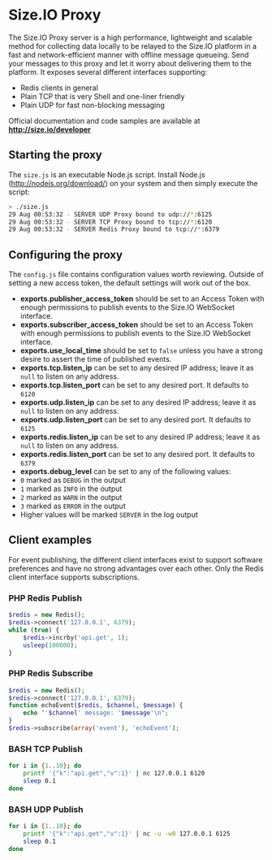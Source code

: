 Size.IO Proxy
==========

The Size.IO Proxy server is a high performance, lightweight and scalable method for collecting data locally to be relayed to the Size.IO platform in a fast and network-efficient manner with offline message queueing.  Send your messages to this proxy and let it worry about delivering them to the platform. It exposes several different interfaces supporting:

 * Redis clients in general
 * Plain TCP that is very Shell and one-liner friendly
 * Plain UDP for fast non-blocking messaging

Official documentation and code samples are available at **http://size.io/developer**

## Starting the proxy

The `size.js` is an executable Node.js script.  Install Node.js (http://nodejs.org/download/) on your system and then simply execute the script:

```bash
> ./size.js
29 Aug 00:53:32 - SERVER UDP Proxy bound to udp://*:6125
29 Aug 00:53:32 - SERVER TCP Proxy bound to tcp://*:6120
29 Aug 00:53:32 - SERVER Redis Proxy bound to tcp://*:6379
```

## Configuring the proxy

The `config.js` file contains configuration values worth reviewing.  Outside of setting a new access token, the default settings will work out of the box.

 * **exports.publisher_access_token** should be set to an Access Token with enough permissions to publish events to the Size.IO WebSocket interface.
 * **exports.subscriber_access_token** should be set to an Access Token with enough permissions to publish events to the Size.IO WebSocket interface.
 * **exports.use_local_time** should be set to `false` unless you have a strong desire to assert the time of published events.
 * **exports.tcp.listen_ip** can be set to any desired IP address; leave it as `null` to listen on any address.
 * **exports.tcp.listen_port** can be set to any desired port. It defaults to `6120`
 * **exports.udp.listen_ip** can be set to any desired IP address; leave it as `null` to listen on any address.
 * **exports.udp.listen_port** can be set to any desired port. It defaults to `6125`
 * **exports.redis.listen_ip** can be set to any desired IP address; leave it as `null` to listen on any address.
 * **exports.redis.listen_port** can be set to any desired port. It defaults to `6379`
 * **exports.debug_level** can be set to any of the following values:
  * `0` marked as `DEBUG` in the output
  * `1` marked as `INFO` in the output
  * `2` marked as `WARN` in the output
  * `3` marked as `ERROR` in the output
  * Higher values will be marked `SERVER` in the log output

## Client examples

For event publishing, the different client interfaces exist to support software preferences and have no strong advantages over each other.  Only the Redis client interface supports subscriptions.

### PHP Redis Publish
```php
$redis = new Redis();
$redis->connect('127.0.0.1', 6379);
while (true) {
    $redis->incrby('api.get', 1);
	usleep(100000);
}
```

### PHP Redis Subscribe
```php
$redis = new Redis();
$redis->connect('127.0.0.1', 6379);
function echoEvent($redis, $channel, $message) {
	echo "'$channel' message: '$message'\n";
}
$redis->subscribe(array('event'), 'echoEvent');
```

### BASH TCP Publish
```bash
for i in {1..10}; do
    printf '{"k":"api.get","v":1}' | nc 127.0.0.1 6120
    sleep 0.1
done
```

### BASH UDP Publish
```bash
for i in {1..10}; do
    printf '{"k":"api.get","v":1}' | nc -u -w0 127.0.0.1 6125
    sleep 0.1
done
```
